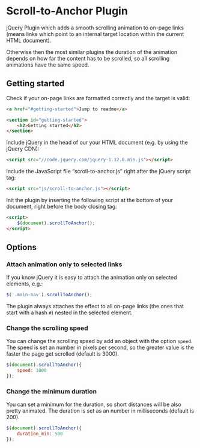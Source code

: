 # Scroll-to-Anchor Plugin

jQuery Plugin which adds a smooth scrolling animation to on-page links (means links which point to an internal target location within the current HTML document).

Otherwise then the most similar plugins the duration of the animation depends on how far the content has to be scrolled, so all scrolling animations have the same speed.


## Getting started

Check if your on-page links are formatted correctly and the target is valid:

```html
<a href="#getting-started">Jump to readme</a>

<section id="getting-started">
	<h2>Getting started</h2> 
</section>
```

Include jQuery in the head of our your HTML document (e.g. by using the jQuery CDN):

```html
<script src="//code.jquery.com/jquery-1.12.0.min.js"></script>
```

Include the JavaScript file “scroll-to-anchor.js” right after the jQuery script tag:

```html
<script src="js/scroll-to-anchor.js"></script>
```
	
Init the plugin by inserting the following script at the bottom of your document, right before the body closing tag:

```html
<script>
	$(document).scrollToAnchor();
</script>
```

## Options


### Attach animation only to selected links

If you know jQuery it is easy to attach the animation only on selected elements, e.g.:

```js
$('.main-nav').scrollToAnchor();
```

The plugin always attaches the effect to all on-page links (the ones that start with a hash `#`) nested in the selected element.


### Change the scrolling speed

You can change the scrolling speed by add an object with the option `speed`. The speed is set an number in pixels per second, so the greater value is the faster the page get scrolled (default is 3000).

```js
$(document).scrollToAnchor({
	speed: 1000
});
```

### Change the minimum duration

You can set a minimum for the duration, so short distances will be also pretty animated. The duration is set as an number in milliseconds (default is 200).

```js
$(document).scrollToAnchor({
	duration_min: 500
});
```
